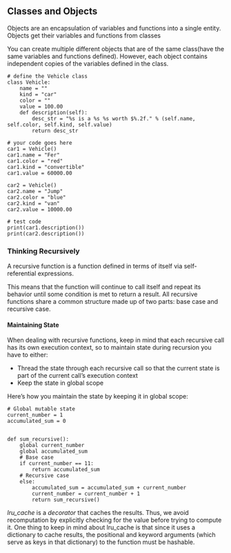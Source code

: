 ## Classes and Objects

Objects are an encapsulation of variables and functions into a single entity. Objects get their variables and functions from classes

You can create multiple different objects that are of the same class(have the same variables and functions defined). However, each object contains independent copies of the variables defined in the class.


```
# define the Vehicle class
class Vehicle:
    name = ""
    kind = "car"
    color = ""
    value = 100.00
    def description(self):
        desc_str = "%s is a %s %s worth $%.2f." % (self.name, self.color, self.kind, self.value)
        return desc_str

# your code goes here
car1 = Vehicle()
car1.name = "Fer"
car1.color = "red"
car1.kind = "convertible"
car1.value = 60000.00

car2 = Vehicle()
car2.name = "Jump"
car2.color = "blue"
car2.kind = "van"
car2.value = 10000.00

# test code
print(car1.description())
print(car2.description())
```
### Thinking Recursively

A recursive function is a function defined in terms of itself via self-referential expressions.

This means that the function will continue to call itself and repeat its behavior until some condition is met to return a result. All recursive functions share a common structure made up of two parts: base case and recursive case.

#### Maintaining State

When dealing with recursive functions, keep in mind that each recursive call has its own execution context, so to maintain state during recursion you have to either:

 - Thread the state through each recursive call so that the current state is part of the current call’s execution context
 - Keep the state in global scope

Here’s how you maintain the state by keeping it in global scope:

```
# Global mutable state
current_number = 1
accumulated_sum = 0


def sum_recursive():
    global current_number
    global accumulated_sum
    # Base case
    if current_number == 11:
        return accumulated_sum
    # Recursive case
    else:
        accumulated_sum = accumulated_sum + current_number
        current_number = current_number + 1
        return sum_recursive()

```

*lru_cache* is a *decorator* that caches the results. Thus, we avoid recomputation by explicitly checking for the value before trying to compute it. One thing to keep in mind about lru_cache is that since it uses a dictionary to cache results, the positional and keyword arguments (which serve as keys in that dictionary) to the function must be hashable.
